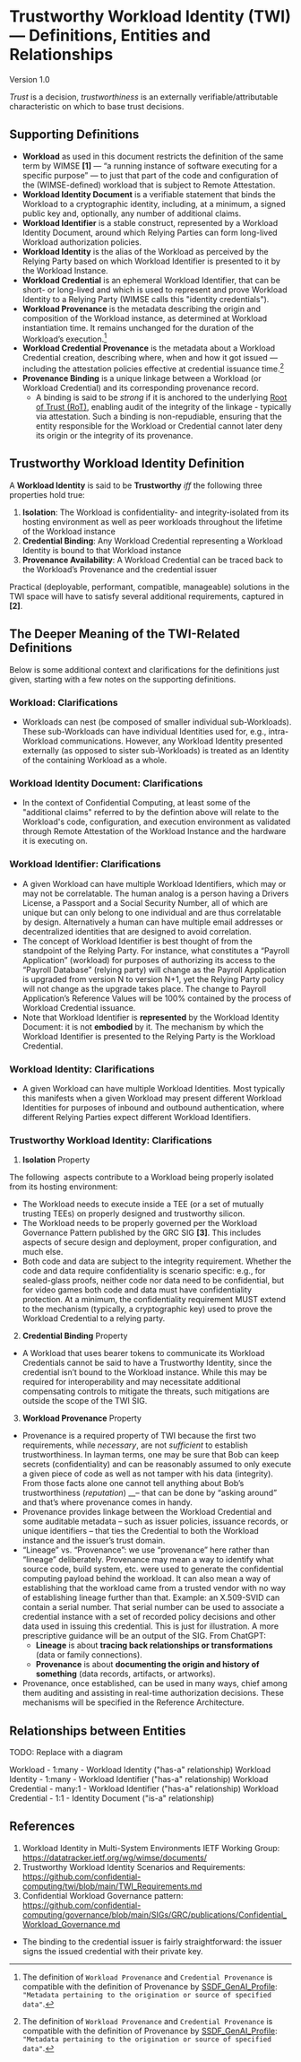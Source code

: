 # Trustworthy Workload Identity (TWI) — Definitions, Entities and Relationships
Version 1.0

_Trust_ is a decision, _trustworthiness_ is an externally verifiable/attributable characteristic on which to base trust decisions.

## Supporting Definitions
- **Workload** as used in this document restricts the definition of the same term by WIMSE **\[1]** — “a running instance of software executing for a specific purpose” — to just that part of the code and configuration of the (WIMSE-defined) workload that is subject to Remote Attestation.
- **Workload Identity Document** is a verifiable statement that binds the Workload to a cryptographic identity, including, at a minimum, a signed public key and, optionally, any number of additional claims.
- **Workload Identifier** is a stable construct, represented by a Workload Identity Document, around which Relying Parties can form long-lived Workload authorization policies.
- **Workload Identity** is the alias of the Workload as perceived by the Relying Party based on which Workload Identifier is presented to it by the Workload Instance.
- **Workload Credential** is an ephemeral Workload Identifier, that can be short- or long-lived and which is used to represent and prove Workload Identity to a Relying Party (WIMSE calls this "identity credentials").
- **Workload Provenance** is the metadata describing the origin and composition of the Workload instance, as determined at Workload instantiation time. It remains unchanged for the duration of the Workload’s execution.[^SSDF-COMPAT-NOTE]
- **Workload Credential Provenance** is the metadata about a Workload Credential creation, describing where, when and how it got issued — including the attestation policies effective at credential issuance time.[^SSDF-COMPAT-NOTE]
- **Provenance Binding** is a unique linkage between a Workload (or Workload Credential) and its corresponding provenance record.
  - A binding is said to be *strong* if it is anchored to the underlying [Root of Trust (RoT)](https://csrc.nist.gov/glossary/term/roots_of_trust), enabling audit of the integrity of the linkage - typically via attestation. 
    Such a binding is non-repudiable, ensuring that the entity responsible for the Workload or Credential cannot later deny its origin or the integrity of its provenance.

[^SSDF-COMPAT-NOTE]:  The definition of `Workload Provenance` and `Credential Provenance` is compatible with the definition of Provenance by [SSDF_GenAI_Profile](https://doi.org/10.6028/NIST.SP.800-218A): `"Metadata pertaining to the origination or source of specified data"`.

## Trustworthy Workload Identity Definition
A **Workload Identity** is said to be **Trustworthy** _iff_ the following three properties hold true:

1. **Isolation**: The Workload is confidentiality- and integrity-isolated from its hosting environment as well as peer workloads throughout the lifetime of the Workload instance
2. **Credential Binding**: Any Workload Credential representing a Workload Identity is bound to that Workload instance
3. **Provenance Availability**: A Workload Credential can be traced back to the Workload’s Provenance and the credential issuer

Practical (deployable, performant, compatible, manageable) solutions in the TWI space will have to satisfy several additional requirements, captured in **\[2]**.

## The Deeper Meaning of the TWI-Related Definitions
Below is some additional context and clarifications for the definitions just given, starting with a few notes on the supporting definitions.

### Workload: Clarifications
- Workloads can nest (be composed of smaller individual sub-Workloads). These sub-Workloads can have individual Identities used for, e.g., intra-Workload communications. However, any Workload Identity presented externally (as opposed to sister sub-Workloads) is treated as an Identity of the containing Workload as a whole.

### Workload Identity Document: Clarifications
- In the context of Confidential Computing, at least some of the "additional claims" referred to by the defintion above will relate to the Workload's code, configuration, and execution environment as validated through Remote Attestation of the Workload Instance and the hardware it is executing on.

### Workload Identifier: Clarifications
- A given Workload can have multiple Workload Identifiers, which may or may not be correlatable. The human analog is a person having a Drivers License, a Passport and a Social Security Number, all of which are unique but can only belong to one individual and are thus correlatable by design. Alternatively a human can have multiple email addresses or decentralized identities that are designed to avoid correlation.
- The concept of Workload Identifier is best thought of from the standpoint of the Relying Party. For instance, what constitutes a “Payroll Application” (workload) for purposes of authorizing its access to the “Payroll Database” (relying party) will change as the Payroll Application is upgraded from version N to version N+1, yet the Relying Party policy will not change as the upgrade takes place. The change to Payroll Application’s Reference Values will be 100% contained by the process of Workload Credential issuance.
- Note that Workload Identifier is __represented__ by the Workload Identity Document: it is not __embodied__ by it. The mechanism by which the Workload Identifier is presented to the Relying Party is the Workload Credential.

### Workload Identity: Clarifications
- A given Workload can have multiple Workload Identities. Most typically this manifests when a given Workload may present different Workload Identities for purposes of inbound and outbound authentication, where different Relying Parties expect different Workload Identifiers.

### Trustworthy Workload Identity: Clarifications

1. **Isolation** Property

The following  aspects contribute to a Workload being properly isolated from its hosting environment:
- The Workload needs to execute inside a TEE (or a set of mutually trusting TEEs) on properly designed and trustworthy silicon.
- The Workload needs to be properly governed per the Workload Governance Pattern published by the GRC SIG **\[3]**. This includes aspects of secure design and deployment, proper configuration, and much else.
- Both code and data are subject to the integrity requirement. Whether the code and data require confidentiality is scenario specific: e.g., for sealed-glass proofs, neither code nor data need to be confidential, but for video games both code and data must have confidentiality protection. At a minimum, the confidentiality requirement MUST extend to the mechanism (typically, a cryptographic key) used to prove the Workload Credential to a relying party.

2. **Credential Binding** Property
- A Workload that uses bearer tokens to communicate its Workload Credentials cannot be said to have a Trustworthy Identity, since the credential isn’t bound to the Workload instance. While this may be required for interoperability and may necessitate additional compensating controls to mitigate the threats, such mitigations are outside the scope of the TWI SIG.

3. **Workload Provenance** Property
- Provenance is a required property of TWI because the first two requirements, while _necessary_, are not _sufficient_ to establish trustworthiness. In layman terms, one may be sure that Bob can keep secrets (confidentiality) and can be reasonably assumed to only execute a given piece of code as well as not tamper with his data (integrity). From those facts alone one cannot tell anything about Bob’s trustworthiness (_reputation_) __– that can be done by “asking around” and that’s where provenance comes in handy.
- Provenance provides linkage between the Workload Credential and some auditable metadata – such as issuer policies, issuance records, or unique identifiers – that ties the Credential to both the Workload instance and the issuer’s trust domain.
- “Lineage” vs. “Provenance”: we use “provenance” here rather than “lineage” deliberately. Provenance may mean a way to identify what source code, build system, etc. were used to generate the confidential computing payload behind the workload. It can also mean a way of establishing that the workload came from a trusted vendor with no way of establishing lineage further than that. Example: an X.509-SVID can contain a serial number. That serial number can be used to associate a credential instance with a set of recorded policy decisions and other data used in issuing this credential. This is just for illustration. A more prescriptive guidance will be an output of the SIG. From ChatGPT:
  - **Lineage** is about **tracing back relationships or transformations** (data or family connections).
  - **Provenance** is about **documenting the origin and history of something** (data records, artifacts, or artworks).
- Provenance, once established, can be used in many ways, chief among them auditing and assisting in real-time authorization decisions. These mechanisms will be specified in the Reference Architecture.

## Relationships between Entities

TODO: Replace with a diagram

Workload - 1:many - Workload Identity ("has-a" relationship)
Workload Identity - 1:many - Workload Identifier ("has-a" relationship)
Workload Credential - many:1 - Workload Identifier ("has-a" relationship)
Workload Credential - 1:1 - Identity Document ("is-a" relationship)

## References
1. Workload Identity in Multi-System Environments IETF Working Group: <https://datatracker.ietf.org/wg/wimse/documents/>
2. Trustworthy Workload Identity Scenarios and Requirements: <https://github.com/confidential-computing/twi/blob/main/TWI_Requirements.md>
3. Confidential Workload Governance pattern: <https://github.com/confidential-computing/governance/blob/main/SIGs/GRC/publications/Confidential_Workload_Governance.md>



- The binding to the credential issuer is fairly straightforward: the issuer signs the issued credential with their private key.
